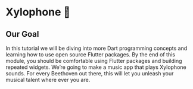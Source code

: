# Xylophone 🎹

## Our Goal

In this tutorial we will be diving into more Dart programming concepts and learning how to use open source Flutter packages. By the end of this module, you should be comfortable using Flutter packages and building repeated widgets.
We’re going to make a music app that plays Xylophone sounds. For every Beethoven out there, this will let you unleash your musical talent where ever you are. 


